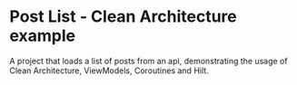 # Post List - Clean Architecture example
A project that loads a list of posts from an api, 
demonstrating the usage of Clean Architecture, ViewModels, Coroutines and Hilt.